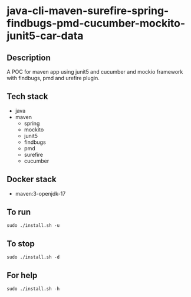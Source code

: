 # java-cli-maven-surefire-spring-findbugs-pmd-cucumber-mockito-junit5-car-data

## Description
A POC for maven app using junit5
and cucumber and mockio framework
 with findbugs,
pmd and urefire plugin.

## Tech stack
- java
- maven
	- spring
	- mockito
  - junit5
  - findbugs
  - pmd
  - surefire
  - cucumber

## Docker stack
- maven:3-openjdk-17

## To run
`sudo ./install.sh -u`

## To stop
`sudo ./install.sh -d`

## For help
`sudo ./install.sh -h`
